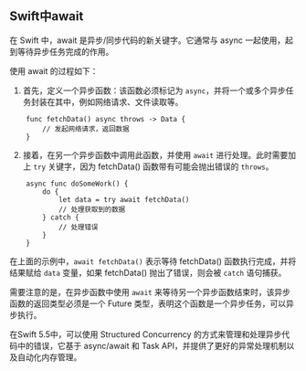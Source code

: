 ## Swift中await

在 Swift 中，await 是异步/同步代码的新关键字。它通常与 async 一起使用，起到等待异步任务完成的作用。

使用 await 的过程如下：

1. 首先，定义一个异步函数：该函数必须标记为 `async`，并将一个或多个异步任务封装在其中，例如网络请求、文件读取等。

```
    func fetchData() async throws -> Data { 
        // 发起网络请求，返回数据 
    }
```

2. 接着，在另一个异步函数中调用此函数，并使用 `await` 进行处理。此时需要加上 `try` 关键字，因为 fetchData() 函数带有可能会抛出错误的 `throws`。

```
    async func doSomeWork() {
        do {
            let data = try await fetchData()
            // 处理获取到的数据
        } catch {
            // 处理错误
        }
    }
```

在上面的示例中，`await fetchData()` 表示等待 fetchData() 函数执行完成，并将结果赋给 `data` 变量，如果 fetchData() 抛出了错误，则会被 `catch` 语句捕获。

需要注意的是，在异步函数中使用 `await` 来等待另一个异步函数结束时，该异步函数的返回类型必须是一个 Future 类型，表明这个函数是一个异步任务，可以异步执行。

在Swift 5.5中，可以使用 Structured Concurrency 的方式来管理和处理异步代码中的错误，它基于 async/await 和 Task API，并提供了更好的异常处理机制以及自动化内存管理。